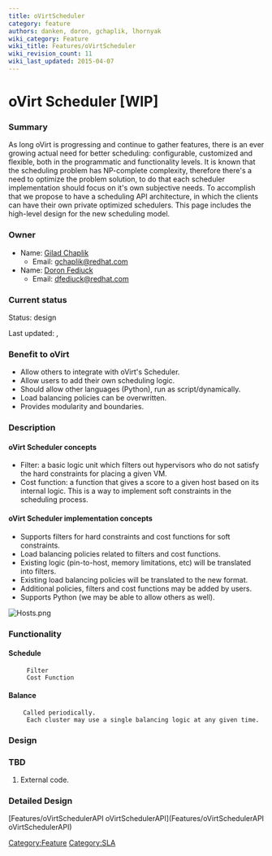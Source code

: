 ```yaml
---
title: oVirtScheduler
category: feature
authors: danken, doron, gchaplik, lhornyak
wiki_category: Feature
wiki_title: Features/oVirtScheduler
wiki_revision_count: 11
wiki_last_updated: 2015-04-07
---
```


# oVirt Scheduler [WIP]

### Summary

As long oVirt is progressing and continue to gather features, there is an ever growing actual need for better scheduling: configurable, customized and flexible, both in the programmatic and functionality levels. It is known that the scheduling problem has NP-complete complexity, therefore there's a need to optimize the problem solution, to do that each scheduler implementation should focus on it's own subjective needs. To accomplish that we propose to have a scheduling API architecture, in which the clients can have their own private optimized schedulers. This page includes the high-level design for the new scheduling model.

### Owner

*   Name: [ Gilad Chaplik](User:gchaplik)
    -   Email: <gchaplik@redhat.com>
*   Name: [ Doron Fediuck](User:Doron)
    -   Email: <dfediuck@redhat.com>

### Current status

Status: design

Last updated: ,

### Benefit to oVirt

*   Allow others to integrate with oVirt's Scheduler.
*   Allow users to add their own scheduling logic.
*   Should allow other languages (Python), run as script/dynamically.
*   Load balancing policies can be overwritten.
*   Provides modularity and boundaries.

### Description

#### oVirt Scheduler concepts

*   Filter: a basic logic unit which filters out hypervisors who do not satisfy the hard constraints for placing a given VM.
*   Cost function: a function that gives a score to a given host based on its internal logic. This is a way to implement soft constraints in the scheduling process.

#### oVirt Scheduler implementation concepts

*   Supports filters for hard constraints and cost functions for soft constraints.
*   Load balancing policies related to filters and cost functions.
*   Existing logic (pin-to-host, memory limitations, etc) will be translated into filters.
*   Existing load balancing policies will be translated to the new format.
*   Additional policies, filters and cost functions may be added by users.
*   Supports Python (we may be able to allow others as well).

![](Hosts.png "Hosts.png")

### Functionality

#### Schedule

         Filter
         Cost Function

#### Balance

        Called periodically.
         Each cluster may use a single balancing logic at any given time.

### Design

### TBD

1.  External code.

### Detailed Design

[Features/oVirtSchedulerAPI oVirtSchedulerAPI](Features/oVirtSchedulerAPI oVirtSchedulerAPI)

<Category:Feature> <Category:SLA>
